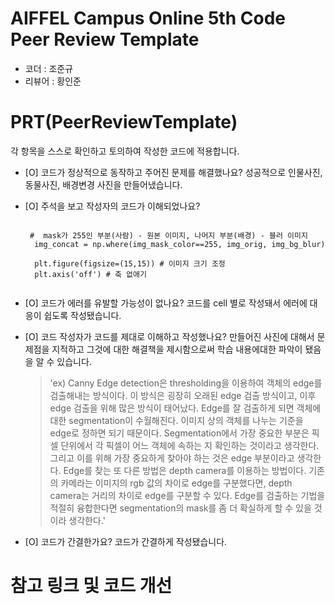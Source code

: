 # AIFFEL Campus Online 5th Code Peer Review Template
- 코더 : 조준규
- 리뷰어 : 황인준


# PRT(PeerReviewTemplate) 
각 항목을 스스로 확인하고 토의하여 작성한 코드에 적용합니다.

- [O] 코드가 정상적으로 동작하고 주어진 문제를 해결했나요?
  성공적으로 인물사진, 동물사진, 배경변경 사진을 만들어냈습니다.
- [O] 주석을 보고 작성자의 코드가 이해되었나요?
  > ```python
       #  mask가 255인 부분(사람) - 원본 이미지, 나머지 부분(배경) - 블러 이미지
        img_concat = np.where(img_mask_color==255, img_orig, img_bg_blur)

        plt.figure(figsize=(15,15)) # 이미지 크기 조정
        plt.axis('off') # 축 없애기
    ```
- [O] 코드가 에러를 유발할 가능성이 없나요?
  코드를 cell 별로 작성돼서 에러에 대응이 쉽도록 작성됐습니다.
- [O] 코드 작성자가 코드를 제대로 이해하고 작성했나요?
  만들어진 사진에 대해서 문제점을 지적하고 그것에 대한 해결책을 제시함으로써 학습 내용에대한 파악이 됐음을 알 수 있습니다.

  > 'ex) Canny Edge detection은 thresholding을 이용하여 객체의 edge를 검출해내는 방식이다.
  > 이 방식은 굉장히 오래된 edge 검출 방식이고, 이후 edge 검출을 위해 많은 방식이 태어났다.
  > Edge를 잘 검출하게 되면 객체에 대한 segmentation이 수월해진다.
  > 이미지 상의 객체를 나누는 기준을 edge로 정하면 되기 때문이다.
  > Segmentation에서 가장 중요한 부분은 픽셀 단위에서 각 픽셀이 어느 객체에 속하는 지 확인하는 것이라고 생각한다.
  > 그리고 이를 위해 가장 중요하게 찾아야 하는 것은 edge 부분이라고 생각한다.
  > Edge를 찾는 또 다른 방법은 depth camera를 이용하는 방법이다.
  > 기존의 카메라는 이미지의 rgb 값의 차이로 edge를 구분했다면, depth camera는 거리의 차이로 edge를 구분할 수 있다.
  > Edge를 검출하는 기법을 적절히 융합한다면 segmentation의 mask를 좀 더 확실하게 할 수 있을 것이라 생각한다.'
- [O] 코드가 간결한가요?
  코드가 간결하게 작성됐습니다.



# 참고 링크 및 코드 개선
```python

```
